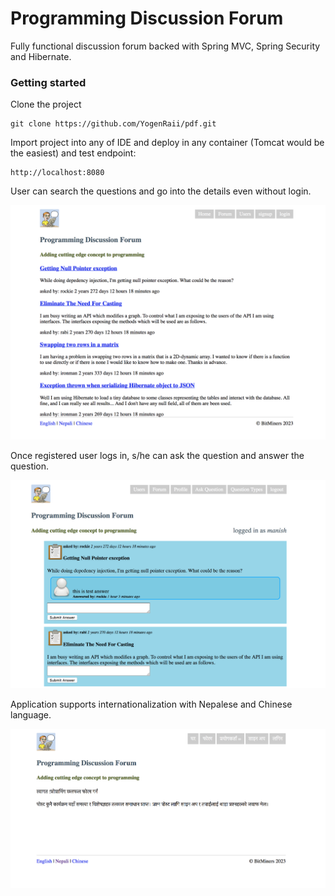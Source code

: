 # Programming Discussion Forum

Fully functional discussion forum backed with Spring MVC, Spring Security and Hibernate. 

### Getting started

Clone the project

```
git clone https://github.com/YogenRaii/pdf.git
```

Import project into any of IDE and deploy in any container (Tomcat would be the easiest) and test endpoint:

```
http://localhost:8080
```

User can search the questions and go into the details even without login. 

![Search Page](/docs/forum.png?raw=true "Forum Page")

Once registered user logs in, s/he can ask the question and answer the question.

![Wall Page](/docs/home.png?raw=true)

Application supports internationalization with Nepalese and Chinese language.

![I18N Page](/docs/i18n.png?raw=true)